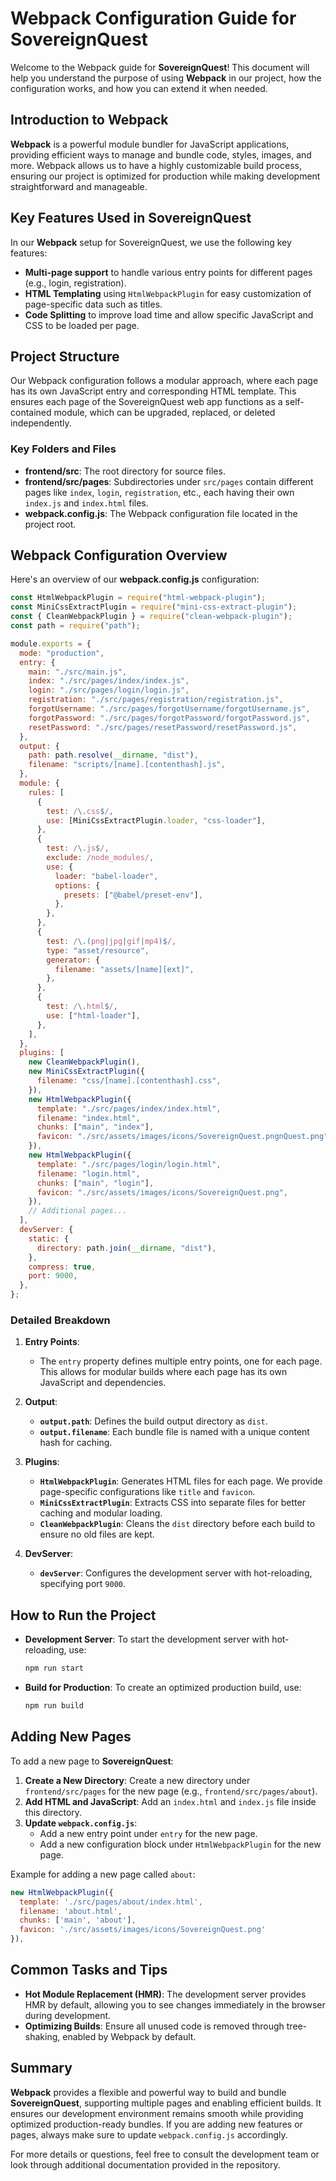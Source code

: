 # Webpack Configuration Guide for SovereignQuest

Welcome to the Webpack guide for **SovereignQuest**! This document will help you understand the purpose of using **Webpack** in our project, how the configuration works, and how you can extend it when needed.

## Introduction to Webpack

**Webpack** is a powerful module bundler for JavaScript applications, providing efficient ways to manage and bundle code, styles, images, and more. Webpack allows us to have a highly customizable build process, ensuring our project is optimized for production while making development straightforward and manageable.

## Key Features Used in SovereignQuest

In our **Webpack** setup for SovereignQuest, we use the following key features:

- **Multi-page support** to handle various entry points for different pages (e.g., login, registration).
- **HTML Templating** using `HtmlWebpackPlugin` for easy customization of page-specific data such as titles.
- **Code Splitting** to improve load time and allow specific JavaScript and CSS to be loaded per page.

## Project Structure

Our Webpack configuration follows a modular approach, where each page has its own JavaScript entry and corresponding HTML template. This ensures each page of the SovereignQuest web app functions as a self-contained module, which can be upgraded, replaced, or deleted independently.

### Key Folders and Files

- **frontend/src**: The root directory for source files.
- **frontend/src/pages**: Subdirectories under `src/pages` contain different pages like `index`, `login`, `registration`, etc., each having their own `index.js` and `index.html` files.
- **webpack.config.js**: The Webpack configuration file located in the project root.

## Webpack Configuration Overview

Here's an overview of our **webpack.config.js** configuration:

```javascript
const HtmlWebpackPlugin = require("html-webpack-plugin");
const MiniCssExtractPlugin = require("mini-css-extract-plugin");
const { CleanWebpackPlugin } = require("clean-webpack-plugin");
const path = require("path");

module.exports = {
  mode: "production",
  entry: {
    main: "./src/main.js",
    index: "./src/pages/index/index.js",
    login: "./src/pages/login/login.js",
    registration: "./src/pages/registration/registration.js",
    forgotUsername: "./src/pages/forgotUsername/forgotUsername.js",
    forgotPassword: "./src/pages/forgotPassword/forgotPassword.js",
    resetPassword: "./src/pages/resetPassword/resetPassword.js",
  },
  output: {
    path: path.resolve(__dirname, "dist"),
    filename: "scripts/[name].[contenthash].js",
  },
  module: {
    rules: [
      {
        test: /\.css$/,
        use: [MiniCssExtractPlugin.loader, "css-loader"],
      },
      {
        test: /\.js$/,
        exclude: /node_modules/,
        use: {
          loader: "babel-loader",
          options: {
            presets: ["@babel/preset-env"],
          },
        },
      },
      {
        test: /\.(png|jpg|gif|mp4)$/,
        type: "asset/resource",
        generator: {
          filename: "assets/[name][ext]",
        },
      },
      {
        test: /\.html$/,
        use: ["html-loader"],
      },
    ],
  },
  plugins: [
    new CleanWebpackPlugin(),
    new MiniCssExtractPlugin({
      filename: "css/[name].[contenthash].css",
    }),
    new HtmlWebpackPlugin({
      template: "./src/pages/index/index.html",
      filename: "index.html",
      chunks: ["main", "index"],
      favicon: "./src/assets/images/icons/SovereignQuest.pngnQuest.png",
    }),
    new HtmlWebpackPlugin({
      template: "./src/pages/login/login.html",
      filename: "login.html",
      chunks: ["main", "login"],
      favicon: "./src/assets/images/icons/SovereignQuest.png",
    }),
    // Additional pages...
  ],
  devServer: {
    static: {
      directory: path.join(__dirname, "dist"),
    },
    compress: true,
    port: 9000,
  },
};
```

### Detailed Breakdown

1. **Entry Points**:

   - The `entry` property defines multiple entry points, one for each page. This allows for modular builds where each page has its own JavaScript and dependencies.

2. **Output**:

   - **`output.path`**: Defines the build output directory as `dist`.
   - **`output.filename`**: Each bundle file is named with a unique content hash for caching.

3. **Plugins**:

   - **`HtmlWebpackPlugin`**: Generates HTML files for each page. We provide page-specific configurations like `title` and `favicon`.
   - **`MiniCssExtractPlugin`**: Extracts CSS into separate files for better caching and modular loading.
   - **`CleanWebpackPlugin`**: Cleans the `dist` directory before each build to ensure no old files are kept.

4. **DevServer**:
   - **`devServer`**: Configures the development server with hot-reloading, specifying port `9000`.

## How to Run the Project

- **Development Server**: To start the development server with hot-reloading, use:
  ```bash
  npm run start
  ```
- **Build for Production**: To create an optimized production build, use:
  ```bash
  npm run build
  ```

## Adding New Pages

To add a new page to **SovereignQuest**:

1. **Create a New Directory**: Create a new directory under `frontend/src/pages` for the new page (e.g., `frontend/src/pages/about`).
2. **Add HTML and JavaScript**: Add an `index.html` and `index.js` file inside this directory.
3. **Update `webpack.config.js`**:
   - Add a new entry point under `entry` for the new page.
   - Add a new configuration block under `HtmlWebpackPlugin` for the new page.

Example for adding a new page called `about`:

```javascript
new HtmlWebpackPlugin({
  template: './src/pages/about/index.html',
  filename: 'about.html',
  chunks: ['main', 'about'],
  favicon: './src/assets/images/icons/SovereignQuest.png'
}),
```

## Common Tasks and Tips

- **Hot Module Replacement (HMR)**: The development server provides HMR by default, allowing you to see changes immediately in the browser during development.
- **Optimizing Builds**: Ensure all unused code is removed through tree-shaking, enabled by Webpack by default.

## Summary

**Webpack** provides a flexible and powerful way to build and bundle **SovereignQuest**, supporting multiple pages and enabling efficient builds. It ensures our development environment remains smooth while providing optimized production-ready bundles. If you are adding new features or pages, always make sure to update `webpack.config.js` accordingly.

For more details or questions, feel free to consult the development team or look through additional documentation provided in the repository.
